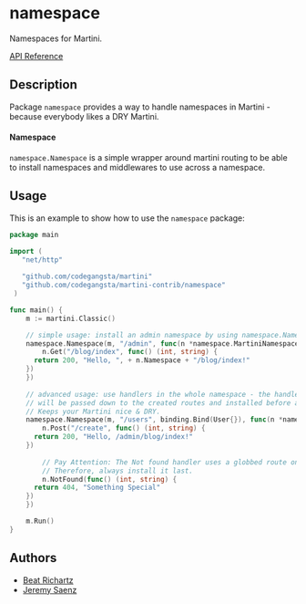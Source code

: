 # namespace

Namespaces for Martini.

[API Reference](http://godoc.org/github.com/codegangsta/martini-contrib/namespace)



## Description

Package `namespace` provides a way to handle namespaces in Martini - because everybody likes a DRY Martini.

#### Namespace

`namespace.Namespace` is a simple wrapper around martini routing to be able to install namespaces and middlewares to use across a namespace.


## Usage

This is an example to show how to use the `namespace` package:

```go
package main

import (
   "net/http"
   
   "github.com/codegangsta/martini"
   "github.com/codegangsta/martini-contrib/namespace"
 )

func main() {
	m := martini.Classic()

	// simple usage: install an admin namespace by using namespace.Namespace
	namespace.Namespace(m, "/admin", func(n *namespace.MartiniNamespace) {
		n.Get("/blog/index", func() (int, string) {
      return 200, "Hello, ", + n.Namespace + "/blog/index!"
    })
	})
	
	// advanced usage: use handlers in the whole namespace - the handlers you pass to namespace
	// will be passed down to the created routes and installed before any additional handlers.
	// Keeps your Martini nice & DRY.
	namespace.Namespace(m, "/users", binding.Bind(User{}), func(n *namespace.MartiniNamespace) {
		n.Post("/create", func() (int, string) {
      return 200, "Hello, /admin/blog/index!"
    })
		
		// Pay Attention: The Not found handler uses a globbed route on top of your namespace.
		// Therefore, always install it last.
		n.NotFound(func() (int, string) {
      return 404, "Something Special"
    })
	})

	m.Run()
}
```

## Authors
* [Beat Richartz](https://github.com/beatrichartz)
* [Jeremy Saenz](https://github.com/codegangsta)
